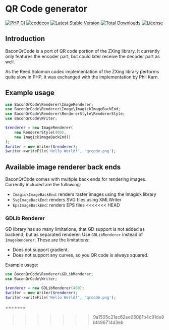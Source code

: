 # QR Code generator

[![PHP CI](https://github.com/Bacon/BaconQrCode/actions/workflows/ci.yml/badge.svg)](https://github.com/Bacon/BaconQrCode/actions/workflows/ci.yml)
[![codecov](https://codecov.io/gh/Bacon/BaconQrCode/branch/master/graph/badge.svg?token=rD0HcAiEEx)](https://codecov.io/gh/Bacon/BaconQrCode)
[![Latest Stable Version](https://poser.pugx.org/bacon/bacon-qr-code/v/stable)](https://packagist.org/packages/bacon/bacon-qr-code)
[![Total Downloads](https://poser.pugx.org/bacon/bacon-qr-code/downloads)](https://packagist.org/packages/bacon/bacon-qr-code)
[![License](https://poser.pugx.org/bacon/bacon-qr-code/license)](https://packagist.org/packages/bacon/bacon-qr-code)


## Introduction
BaconQrCode is a port of QR code portion of the ZXing library. It currently
only features the encoder part, but could later receive the decoder part as
well.

As the Reed Solomon codec implementation of the ZXing library performs quite
slow in PHP, it was exchanged with the implementation by Phil Karn.


## Example usage
```php
use BaconQrCode\Renderer\ImageRenderer;
use BaconQrCode\Renderer\Image\ImagickImageBackEnd;
use BaconQrCode\Renderer\RendererStyle\RendererStyle;
use BaconQrCode\Writer;

$renderer = new ImageRenderer(
    new RendererStyle(400),
    new ImagickImageBackEnd()
);
$writer = new Writer($renderer);
$writer->writeFile('Hello World!', 'qrcode.png');
```

## Available image renderer back ends
BaconQrCode comes with multiple back ends for rendering images. Currently included are the following:

- `ImagickImageBackEnd`: renders raster images using the Imagick library
- `SvgImageBackEnd`: renders SVG files using XMLWriter
- `EpsImageBackEnd`: renders EPS files
<<<<<<< HEAD

### GDLib Renderer
GD library has so many limitations, that GD support is not added as backend, but as separated renderer.
Use `GDLibRenderer` instead of `ImageRenderer`. These are the limitations:

- Does not support gradient.
- Does not support any curves, so you QR code is always squared.

Example usage:

```php
use BaconQrCode\Renderer\GDLibRenderer;
use BaconQrCode\Writer;

$renderer = new GDLibRenderer(400);
$writer = new Writer($renderer);
$writer->writeFile('Hello World!', 'qrcode.png');
```
=======
>>>>>>> 9a1505c21ac62ee06081b4c91de8bf496714d3eb
